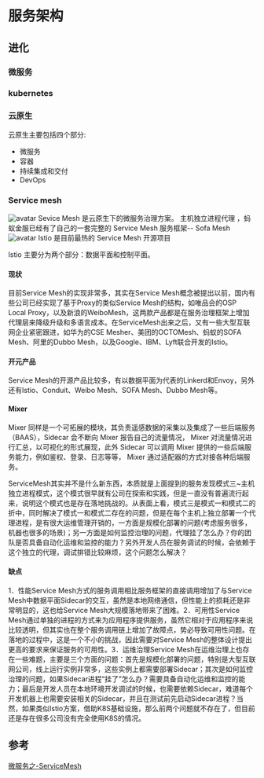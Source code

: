 # 服务架构
## 进化 
### 微服务
### kubernetes
### 云原生
云原生主要包括四个部分:

- 微服务
- 容器
- 持续集成和交付
- DevOps


### Service mesh 
![avatar](https://upload-images.jianshu.io/upload_images/3144413-37463a2c78d63d22.jpg?imageMogr2/auto-orient/strip|imageView2/2/w/1170/format/webp)
Sevice Mesh 是云原生下的微服务治理方案。
主机独立进程代理
，蚂蚁金服已经有了自己的一套完整的 Service Mesh 服务框架-- Sofa Mesh
![avatar](https://img2018.cnblogs.com/blog/1837087/201910/1837087-20191025182722274-240580979.png)
Istio 是目前最热的 Service Mesh 开源项目

Istio 主要分为两个部分：数据平面和控制平面。

#### 现状
目前Service Mesh的实现非常多，其实在Service Mesh概念被提出以前，国内有些公司已经实现了基于Proxy的类似Service Mesh的结构，如唯品会的OSP Local Proxy，以及新浪的WeiboMesh，这两款产品都是在服务治理框架上增加代理层来降级升级和多语言成本。在ServiceMesh出来之后，又有一些大型互联网企业紧密跟进，如华为的CSE Mesher、美团的OCTOMesh、蚂蚁的SOFA Mesh、阿里的Dubbo Mesh，以及Google、IBM、Lyft联合开发的Istio。
#### 开元产品
Service Mesh的开源产品比较多，有以数据平面为代表的Linkerd和Envoy，另外还有Istio、Conduit、Weibo Mesh、SOFA Mesh、Dubbo Mesh等。
#### Mixer
Mixer 同样是一个可拓展的模块，其负责遥感数据的采集以及集成了一些后端服务（BAAS），Sidecar 会不断向 Mixer 报告自己的流量情况， Mixer 对流量情况进行汇总，以可视化的形式展现，此外 Sidecar 可以调用 Mixer 提供的一些后端服务能力，例如鉴权、登录、日志等等， Mixer 通过适配器的方式对接各种后端服务。

ServiceMesh其实并不是什么新东西，本质就是上面提到的服务发现模式三~主机独立进程模式，这个模式很早就有公司在探索和实践，但是一直没有普遍流行起来，说明这个模式也是存在落地挑战的。从表面上看，模式三是模式一和模式二的折中，同时解决了模式一和模式二存在的问题，但是在每个主机上独立部署一个代理进程，是有很大运维管理开销的，一方面是规模化部署的问题(考虑服务很多，机器也很多的场景)；另一方面是如何监控治理的问题，代理挂了怎么办？你的团队是否具备自动化运维和监控的能力？另外开发人员在服务调试的时候，会依赖于这个独立的代理，调试排错比较麻烦，这个问题怎么解决？

#### 缺点
1．性能Service Mesh方式的服务调用相比服务框架的直接调用增加了与Service Mesh中数据平面Sidecar的交互，虽然是本地网络通信，但性能上的损耗还是非常明显的，这也给Service Mesh大规模落地带来了困难。2．可用性Service Mesh通过单独的进程的方式来为应用程序提供服务，虽然它相对于应用程序来说比较透明，但其实也在整个服务调用链上增加了故障点，势必导致可用性问题。在落地的过程中，这是一个不小的挑战，因此需要对Service Mesh的整体设计提出更高的要求来保证服务的可用性。3．运维治理Service Mesh在运维治理上也存在一些难题，主要是三个方面的问题：首先是规模化部署的问题，特别是大型互联网公司，线上运行实例非常多，这些实例上都需要部署Sidecar；其次是如何监控治理的问题，如果Sidecar进程“挂了”怎么办？需要具备自动化运维和监控的能力；最后是开发人员在本地环境开发调试的时候，也需要依赖Sidecar，难道每个开发机器上也需要安装相关的Sidecar，并且在测试前先启动Sidecar进程？当然，如果类似Istio方案，借助K8S基础设施，那么前两个问题就不存在了，但目前还是存在很多公司没有完全使用K8S的情况。

## 参考

[微服务之-ServiceMesh](https://www.jianshu.com/p/27a742e349f7)